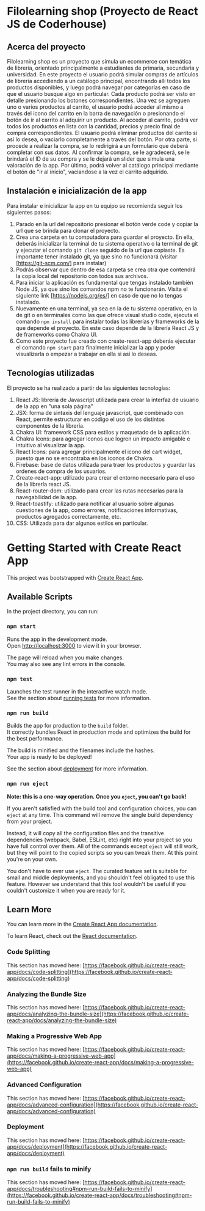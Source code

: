 # Filolearning shop (Proyecto de React JS de Coderhouse)

## Acerca del proyecto

Filolearning shop es un proyecto que simula un ecommerce con temática de librería, orientado principalmente a estudiantes de primaria, secundaria y universidad. En este proyecto el usuario podrá simular compras de artículos de librería accediendo a un catálogo principal, encontrando allí todos los productos disponibles, y luego podrá navegar por categorías en caso de que el usuario busque algo en particular. Cada producto podrá ser visto en detalle presionando los botones correspondientes. Una vez se agreguen uno o varios productos al carrito, el usuario podrá acceder al mismo a través del icono del carrito en la barra de navegación o presionando el botón de ir al carrito al adquirir un producto. 
Al acceder al carrito, podrá ver todos los productos en lista con la cantidad, precios y precio final de compra correspondientes. El usuario podrá eliminar productos del carrito si así lo desea, o vaciarlo completamente a través del botón. Por otra parte, si procede a realizar la compra, se lo redirigirá a un formulario que deberá completar con sus datos. Al confirmar la compra, se le agradecerá, se le brindará el ID de su compra y se le dejará un slider que simula una valoración de la app. Por último, podrá volver al catálogo principal mediante el botón de "ir al inicio", vaciandose a la vez el carrito adquirido.

## Instalación e inicialización de la app

Para instalar e inicializar la app en tu equipo se recomienda seguir los siguientes pasos:

1. Parado en la url del repositorio presionar el botón verde code y copiar la url que se brinda para clonar el proyecto.
2. Crea una carpeta en tu computadora para guardar el proyecto. En ella, deberás inicializar la terminal de tu sistema operativo o la terminal de git y ejecutar el comando `git clone` seguido de la url que copiaste. Es importante tener instalado git, ya que sino no funcionará (visitar [https://git-scm.com/] para instalar)
3. Podrás observar que dentro de esa carpeta se crea otra que contendrá la copia local del repositorio con todos sus archivos.
4. Para iniciar la aplicación es fundamental que tengas instalado también Node JS, ya que sino los comandos npm no te funcionarán. Visita el siguiente link [https://nodejs.org/es/] en caso de que no lo tengas instalado.
5. Nuevamente en una terminal, ya sea en la de tu sistema operativo, en la de git o en terminales como las que ofrece visual studio code, ejecuta el comando `npm install` para instalar todas las librerías y frameworks de la que depende el proyecto. En este caso depende de la librería React JS y de frameworks como Chakra UI.
6. Como este proyecto fue creado con create-react-app deberás ejecutar el comando `npm start` para finalmente inicializar la app y poder visualizarla o empezar a trabajar en ella si así lo deseas.

## Tecnologías utilizadas

El proyecto se ha realizado a partir de las siguientes tecnologías:

1. React JS: librería de Javascript utilizada para crear la interfaz de usuario de la app en "una sola página"
2. JSX: forma de sintaxis del lenguaje javascript, que combinado con React, permite estructurar en código el uso de los distintos componentes de la librería.
3. Chakra UI: framework CSS para estilos y maquetado de la aplicación.
4. Chakra Icons: para agregar iconos que logren un impacto amigable e intuitivo al visualizar la app.
5. React Icons: para agregar principalmente el icono del cart widget, puesto que no se encontraba en los iconos de Chakra.
6. Firebase: base de datos utilizada para traer los productos y guardar las ordenes de compra de los usuarios.
7. Create-react-app: utilizado para crear el entorno necesario para el uso de la librería react JS.
8. React-router-dom: utilizado para crear las rutas necesarias para la navegabilidad de la app.
9. React-toastify: utilizado para notificar al usuario sobre algunas cuestiones de la app, como errores, notificaciones informativas, productos agregados correctamente, etc.
10. CSS: Utilizada para dar algunos estilos en particular. 


# Getting Started with Create React App

This project was bootstrapped with [Create React App](https://github.com/facebook/create-react-app).

## Available Scripts

In the project directory, you can run:

### `npm start`

Runs the app in the development mode.\
Open [http://localhost:3000](http://localhost:3000) to view it in your browser.

The page will reload when you make changes.\
You may also see any lint errors in the console.

### `npm test`

Launches the test runner in the interactive watch mode.\
See the section about [running tests](https://facebook.github.io/create-react-app/docs/running-tests) for more information.

### `npm run build`

Builds the app for production to the `build` folder.\
It correctly bundles React in production mode and optimizes the build for the best performance.

The build is minified and the filenames include the hashes.\
Your app is ready to be deployed!

See the section about [deployment](https://facebook.github.io/create-react-app/docs/deployment) for more information.

### `npm run eject`

**Note: this is a one-way operation. Once you `eject`, you can't go back!**

If you aren't satisfied with the build tool and configuration choices, you can `eject` at any time. This command will remove the single build dependency from your project.

Instead, it will copy all the configuration files and the transitive dependencies (webpack, Babel, ESLint, etc) right into your project so you have full control over them. All of the commands except `eject` will still work, but they will point to the copied scripts so you can tweak them. At this point you're on your own.

You don't have to ever use `eject`. The curated feature set is suitable for small and middle deployments, and you shouldn't feel obligated to use this feature. However we understand that this tool wouldn't be useful if you couldn't customize it when you are ready for it.

## Learn More

You can learn more in the [Create React App documentation](https://facebook.github.io/create-react-app/docs/getting-started).

To learn React, check out the [React documentation](https://reactjs.org/).

### Code Splitting

This section has moved here: [https://facebook.github.io/create-react-app/docs/code-splitting](https://facebook.github.io/create-react-app/docs/code-splitting)

### Analyzing the Bundle Size

This section has moved here: [https://facebook.github.io/create-react-app/docs/analyzing-the-bundle-size](https://facebook.github.io/create-react-app/docs/analyzing-the-bundle-size)

### Making a Progressive Web App

This section has moved here: [https://facebook.github.io/create-react-app/docs/making-a-progressive-web-app](https://facebook.github.io/create-react-app/docs/making-a-progressive-web-app)

### Advanced Configuration

This section has moved here: [https://facebook.github.io/create-react-app/docs/advanced-configuration](https://facebook.github.io/create-react-app/docs/advanced-configuration)

### Deployment

This section has moved here: [https://facebook.github.io/create-react-app/docs/deployment](https://facebook.github.io/create-react-app/docs/deployment)

### `npm run build` fails to minify

This section has moved here: [https://facebook.github.io/create-react-app/docs/troubleshooting#npm-run-build-fails-to-minify](https://facebook.github.io/create-react-app/docs/troubleshooting#npm-run-build-fails-to-minify)
